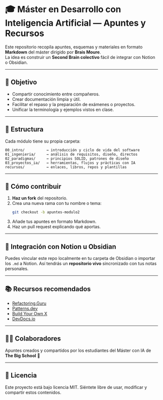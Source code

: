 # 🎓 Máster en Desarrollo con Inteligencia Artificial — Apuntes y Recursos

Este repositorio recopila apuntes, esquemas y materiales en formato **Markdown** del máster dirigido por **Brais Moure**.  
La idea es construir un **Second Brain colectivo** fácil de integrar con Notion o Obsidian.

---

## 🧠 Objetivo
- Compartir conocimiento entre compañeros.
- Crear documentación limpia y útil.
- Facilitar el repaso y la preparación de exámenes o proyectos.
- Unificar la terminología y ejemplos vistos en clase.

---

## 📂 Estructura
Cada módulo tiene su propia carpeta:

```
00_intro/          → introducción y ciclo de vida del software
01_ingenieria/     → análisis de requisitos, diseño, directos
02_paradigmas/     → principios SOLID, patrones de diseño
03_proyectos_ia/   → herramientas, flujos y prácticas con IA
recursos/          → enlaces, libros, repos y plantillas
```

---

## 🤝 Cómo contribuir
1. **Haz un fork** del repositorio.  
2. Crea una nueva rama con tu nombre o tema:  
   ```bash
   git checkout -b apuntes-modulo2
   ```
3. Añade tus apuntes en formato Markdown.
4. Haz un pull request explicando qué aportas.

---

## 🧩 Integración con Notion u Obsidian

Puedes vincular este repo localmente en tu carpeta de Obsidian o importar los `.md` a Notion.
Así tendrás un **repositorio vivo** sincronizado con tus notas personales.

---

## 📚 Recursos recomendados

* [Refactoring.Guru](https://refactoring.guru/)
* [Patterns.dev](https://www.patterns.dev/)
* [Build Your Own X](https://github.com/codecrafters-io/build-your-own-x)
* [DevDocs.io](https://devdocs.io/)

---

## 🧑‍💻 Colaboradores

Apuntes creados y compartidos por los estudiantes del Máster con IA de **The Big School** 💙

---

## 📝 Licencia

Este proyecto está bajo licencia MIT. Siéntete libre de usar, modificar y compartir estos contenidos.
